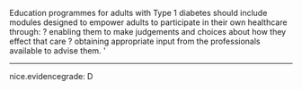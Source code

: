 Education programmes for adults with Type 1 diabetes should include modules designed to empower adults to participate in their own healthcare through:
? enabling them to make judgements and choices about how they effect that care
? obtaining appropriate input from the professionals available to advise them.
'

---
 nice.evidencegrade: D
